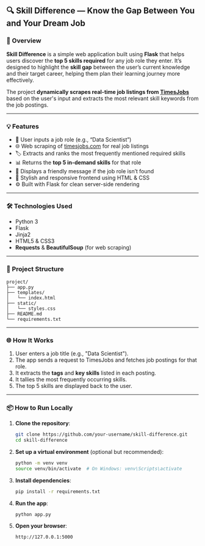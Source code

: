 

## 🔍 Skill Difference — Know the Gap Between You and Your Dream Job

### 🚀 Overview

**Skill Difference** is a simple web application built using **Flask** that helps users discover the **top 5 skills required** for any job role they enter. It’s designed to highlight the **skill gap** between the user’s current knowledge and their target career, helping them plan their learning journey more effectively.

The project **dynamically scrapes real-time job listings from [TimesJobs](https://www.timesjobs.com)** based on the user's input and extracts the most relevant skill keywords from the job postings.

---

### 💡 Features

* 🔎 User inputs a job role (e.g., “Data Scientist”)
* 🌐 Web scraping of [timesjobs.com](https://www.timesjobs.com) for real job listings
* 🏷️ Extracts and ranks the most frequently mentioned required skills
* 📊 Returns the **top 5 in-demand skills** for that role
* 🚫 Displays a friendly message if the job role isn’t found
* 🎨 Stylish and responsive frontend using HTML & CSS
* ⚙️ Built with Flask for clean server-side rendering

---

### 🛠️ Technologies Used

* Python 3
* Flask
* Jinja2
* HTML5 & CSS3
* **Requests** & **BeautifulSoup** (for web scraping)

---

### 📁 Project Structure

```
project/
├── app.py
├── templates/
│   └── index.html
├── static/
│   └── styles.css
├── README.md
└── requirements.txt
```

---

### 🌐 How It Works

1. User enters a job title (e.g., "Data Scientist").
2. The app sends a request to TimesJobs and fetches job postings for that role.
3. It extracts the **tags** and **key skills** listed in each posting.
4. It tallies the most frequently occurring skills.
5. The top 5 skills are displayed back to the user.

---

### 📦 How to Run Locally

1. **Clone the repository**:

   ```bash
   git clone https://github.com/your-username/skill-difference.git
   cd skill-difference
   ```

2. **Set up a virtual environment** (optional but recommended):

   ```bash
   python -m venv venv
   source venv/bin/activate  # On Windows: venv\Scripts\activate
   ```

3. **Install dependencies**:

   ```bash
   pip install -r requirements.txt
   ```

4. **Run the app**:

   ```bash
   python app.py
   ```

5. **Open your browser**:

   ```
   http://127.0.0.1:5000
   ```



